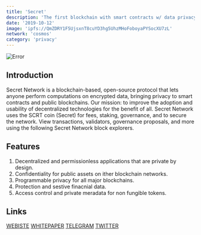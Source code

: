 ```yaml
---
title: 'Secret'
description: 'The first blockchain with smart contracts w/ data privacy by default live on mainnet. Programmable privacy for DeFi NFTs more. '
date: '2019-10-12'
image: 'ipfs://QmZDRY1F5UjsxnT8cuYD3hg5UhzMHoFoboyaPYSocXU7zL'
network: 'cosmos'
category: 'privacy'
---
```


![Error](ipfs://Qmcb9zZPP7kJXDJkrMziLnrpW5CH9a18pHSsLFRLGH6pTs)

## Introduction
Secret Network is a blockchain-based, open-source protocol that lets anyone perform computations on encrypted data, bringing privacy to smart contracts and public blockchains. Our mission: to improve the adoption and usability of decentralized technologies for the benefit of all. Secret Network uses the SCRT coin (Secret) for fees, staking, governance, and to secure the network. View transactions, validators, governance proposals, and more using the following Secret Network block explorers.
## Features
1. Decentralized and permissionless applications that are private by design.
2. Confidentiality for public assets on ither blockchain networks.
3. Programmable privacy for all major blockchains.
4. Protection and sestive finacnial data.
5. Access control and private meradata for non fungible tokens.


## Links

[WEBISTE](https://scrt.network/)
[WHITEPAPER](https://docs.scrt.network/)
[TELEGRAM](https://t.me/scrtcommunity)
[TWITTER](https://twitter.com/secretnetwork)
